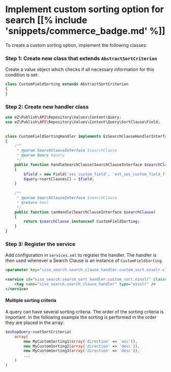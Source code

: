 # Implement custom sorting option for search [[% include 'snippets/commerce_badge.md' %]]

To create a custom sorting option, implement the following classes:

### Step 1: Create new class that extends `AbstractSortCriterion`

Create a value object which checks if all necessary information for this condition is set:

``` php
class CustomFieldSorting extends AbstractSortCriterion
{
}
```

### Step 2: Create new handler class

``` php
use eZ\Publish\API\Repository\Values\Content\Query;
use eZ\Publish\API\Repository\Values\Content\Query\SortClause\Field;
 
 
class CustomFieldSortingHandler implements EzSearchClauseHandlerInterface
{
    /**
     * @param SearchClauseInterface $searchClause
     * @param Query $query
     */
    public function handleSearchClause(SearchClauseInterface $searchClause, Query $query)
    {
        $field = new Field('ses_custom_field', 'ext_ses_custom_field_f');
        $query->sortClauses[] = $field;
    }
 
    /**
     * @param SearchClauseInterface $searchClause
     * @return bool
     */
    public function canHandle(SearchClauseInterface $searchClause)
    {
        return $searchClause instanceof CustomFieldSorting;
    }
}
```

### Step 3: Register the service

Add configuration in `services.xml` to register the handler. The handler is then used whenever a Search Clause is an instance of `CustomFieldSorting`.

``` xml
<parameter key="siso_search.search_clause_handler.custom_sort.ezsolr.class">path\to\CustomFieldSorting</parameter>
 
<service id="siso_search.search_sort_handler.custom_sort.ezsolr" class="%siso_search.search_sort_handler.custom_sort.ezsolr.class%">
    <tag name="siso_search.search_clause_handler" type="ezsolr" />
</service>
```

#### Multiple sorting criteria

A query can have several sorting criteria. The order of the sorting criteria is important.
In the following example the sorting is performed in the order they are placed in the array:

```php
$eshopQuery->setSortCriteria(
    array(
        new MyCustomSorting1(array('direction' => 'asc')),
        new MyCustomSorting2(array('direction' => 'desc')),
        new MyCustomSorting3(array('direction' => 'desc')),
        ...
    )
)
```
